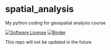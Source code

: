 # spatial_analysis
My python coding for geospatial analysis course

[![Software License](https://img.shields.io/badge/license-MIT-green.svg)](LICENSE)
[![Binder](https://mybinder.org/badge_logo.svg)](https://mybinder.org/v2/gh/zyang91/spatial_analysis/HEAD)



This repo will not be updated in the future
